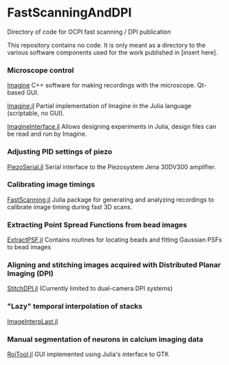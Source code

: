 # FastScanningAndDPI
Directory of code for OCPI fast scanning / DPI publication

This repository contains no code.  It is only meant as a directory to the various software components used for the work published in [insert here].

### Microscope control
[Imagine](https://github.com/HolyLab/Imagine)               C++ software for making recordings with the microscope.  Qt-based GUI. 

[Imagine.jl](https://github.com/HolyLab/Imagine.jl)            Partial implementation of Imagine in the Julia language (scriptable, no GUI).

[ImagineInterface.jl](https://github.com/HolyLab/ImagineInterface)   Allows designing experiments in Julia, design files can be read and run by Imagine.

### Adjusting PID settings of piezo
[PiezoSerial.jl](https://github.com/HolyLab/PiezoSerial.jl)        Serial interface to the Piezosystem Jena 30DV300 amplifier.

### Calibrating image timings
[FastScanning.jl](https://github.com/HolyLab/FastScanning.jl)    Julia package for generating and analyzing recordings to calibrate image timing during fast 3D scans.

### Extracting Point Spread Functions from bead images
[ExtractPSF.jl](https://github.com/HolyLab/ExtractPSF.jl)          Contains routines for locating beads and fitting Gaussian PSFs to bead images

### Aligning and stitching images acquired with Distributed Planar Imaging (DPI)
[StitchDPI.jl](https://github.com/HolyLab/StitchDPI.jl)      (Currently limited to dual-camera DPI systems)

### "Lazy" temporal interpolation of stacks
[ImageInterpLast.jl](https://github.com/HolyLab/ImageInterpLast.jl)

### Manual segmentation of neurons in calcium imaging data
[RoiTool.jl](https://github.com/HolyLab/RoiTool.jl)            GUI implemented using Julia's interface to GTK
